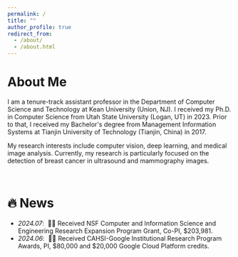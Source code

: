 ```yaml
---
permalink: /
title: ""
author_profile: true
redirect_from: 
  - /about/
  - /about.html
---
```


# About Me
I am a tenure-track assistant professor in the Department of Computer Science and Technology at Kean University (Union, NJ). 
I received my Ph.D. in Computer Science from Utah State University (Logan, UT) in 2023. Prior to that, I received my 
Bachelor's degree from Management Information Systems at Tianjin University of Technology (Tianjin, China) in 2017.

My research interests include computer vision, deep learning, and medical image analysis. Currently, my research is 
particularly focused on the detection of breast cancer in ultrasound and mammography images.

<br>

# 🔥 News
- *2024.07*: &nbsp;🎉🎉 Received NSF Computer and Information Science and Engineering Research Expansion Program Grant, Co-PI, $203,981.
- *2024.06*: &nbsp;🎉🎉 Received CAHSI-Google Institutional Research Program Awards, PI, $80,000 and $20,000 Google Cloud Platform credits.


